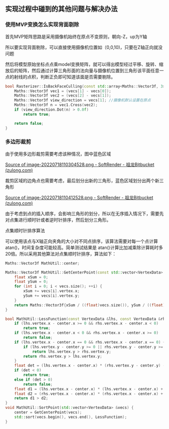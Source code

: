 ## 实现过程中碰到的其他问题与解决办法

### 使用MVP变换怎么实现背面剔除

首先MVP矩阵思路是采用摄像机始终在原点不变原则，朝向-Z，up为Y轴

所以要实现背面剔除，可以直接使用摄像机位置如（0,0,10)，只要在Z轴正向就没问题

然后将模型原始坐标点点乘model变换矩阵，就可以得出模型经过平移、旋转、缩放后的矩阵，然后通过计算三角形面的法向量与摄像机位置到三角形该平面任意一点的射线的点积，判断正负即可知道该面是否需要剔除。

```c++
bool Rasterizer::IsBackFaceCulling(const std::array<Maths::Vector3f, 3> &vecs) {
    Maths::Vector3f vec1 = (vecs[1] - vecs[0]);
    Maths::Vector3f vec2 = (vecs[2] - vecs[1]);
    Maths::Vector3f view_direction = vecs[1]; //摄像机默认设置在原点
    Maths::Vector3f n = vec1.Cross(vec2);
    if (view_direction.Dot(n) > 0.0f)
        return true;

    return false;
}
```

### 多边形裁剪

由于使用多边形裁剪需要考虑该种情况，图中蓝色区域

[Source of image-20220718110304528.png - SoftRender - 祖龙Bitbucket (zulong.com)](http://git.zulong.com/users/jiangdaming/repos/softrender/browse/QuestionImage/裁剪区域.png)

裁剪区域的边角点也需要考虑，最后划分出新的三角形，蓝色区域划分出两个新三角形

[Source of image-20220718110412528.png - SoftRender - 祖龙Bitbucket (zulong.com)](http://git.zulong.com/users/jiangdaming/repos/softrender/browse/QuestionImage/三角形划分.png)

由于考虑到点的插入顺序，会影响三角形的划分，所以在无序插入情况下，需要先对点集进行顺时针或者逆时针排序，然后划分三角形。

点集顺时针排序算法

可以使用该点与X轴正向夹角的大小对不同点排序，该算法需要对每一个点计算atan()，时间复杂度可能较高。简单测试结果是 atan()计算比加减乘除计算耗时多20倍。所以采用其他算法对点集顺时针排序，算法如下：

```c++
Maths::Vector3f MathUtil::center;

Maths::Vector3f MathUtil::GetCenterPoint(const std::vector<VertexData> &vecs) {
    float xSum = 0;
    float ySum = 0;
    for (int i = 0; i < vecs.size(); ++i) {
        xSum += vecs[i].vertex.x;
        ySum += vecs[i].vertex.y;
    }
    return Maths::Vector3f{xSum / ((float)vecs.size()), ySum / ((float)vecs.size()), 0};
}

bool MathUtil::LessFunction(const VertexData &lhs, const VertexData &rhs) {
    if (lhs.vertex.x - center.x >= 0 && rhs.vertex.x - center.x < 0)
        return true;
    if (lhs.vertex.x - center.x < 0 && rhs.vertex.x - center.x >= 0)
        return false;
    if (lhs.vertex.x - center.x == 0 && rhs.vertex.x - center.x == 0) {
        if (lhs.vertex.y - center.y >= 0 || rhs.vertex.y - center.y >= 0)
            return lhs.vertex.y > rhs.vertex.y;
        return rhs.vertex.y > lhs.vertex.y;
    }
    float det = (lhs.vertex.x - center.x) * (rhs.vertex.y - center.y) - (rhs.vertex.x - center.x) * (lhs.vertex.y - center.y);
    if (det < 0)
        return true;
    else if (det > 0)
        return false;
    float d1 = (lhs.vertex.x - center.x) * (lhs.vertex.x - center.x) + (lhs.vertex.y - center.y) * (lhs.vertex.y - center.y);
    float d2 = (rhs.vertex.x - center.x) * (rhs.vertex.x - center.x) + (rhs.vertex.y - center.y) * (rhs.vertex.y - center.y);
    return d1 > d2;
}
void MathUtil::SortPoint(std::vector<VertexData> &vecs) {
    center = GetCenterPoint(vecs);
    std::sort(vecs.begin(), vecs.end(), LessFunction);
}
```

